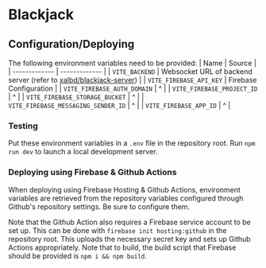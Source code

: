 # Blackjack

## Configuration/Deploying

The following environment variables need to be provided:
| Name          | Source        |
| ------------- | ------------- |
| `VITE_BACKEND`  | Websocket URL of backend server (refer to [xalbd/blackjack-server](https://github.com/xalbd/blackjack-server)) |
| `VITE_FIREBASE_API_KEY`  | Firebase Configuration  |
| `VITE_FIREBASE_AUTH_DOMAIN`  | ^  |
| `VITE_FIREBASE_PROJECT_ID`  | ^  |
| `VITE_FIREBASE_STORAGE_BUCKET`  | ^  |
| `VITE_FIREBASE_MESSAGING_SENDER_ID`  | ^  |
| `VITE_FIREBASE_APP_ID`  | ^  |

### Testing

Put these environment variables in a `.env` file in the repository root. Run `npm run dev` to launch a local development server.

### Deploying using Firebase & Github Actions

When deploying using Firebase Hosting & Github Actions, environment variables are retrieved from the repository variables configured through Github's repository settings. Be sure to configure them.

Note that the Github Action also requires a Firebase service account to be set up. This can be done with `firebase init hosting:github` in the repository root. This uploads the necessary secret key and sets up Github Actions appropriately. Note that to build, the build script that Firebase should be provided is `npm i && npm build`.
